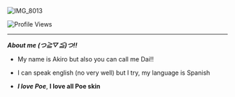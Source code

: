 ![IMG_8013](https://cdn.discordapp.com/attachments/1101482976258314351/1129515821853585469/tumblr_ohl4zo2AhS1voll35o1_500.gif.webp?ex=6851d595&is=68508415&hm=d939eed4355940da0ea5da09575476b544cbf863c2d83957230a3630fe349598&)

![Profile Views](https://komarev.com/ghpvc/?username=dailvspoe-IES&style=flat-square)
-- -- --
***About me (つ≧▽≦)つ!!***

* My name is Akiro but also you can call me Dai!! 

* I can speak english (no very well) but I try, my language is Spanish  

* ***I love Poe***, **I love all Poe skin**



